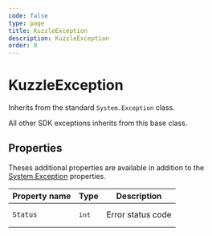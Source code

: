 ```yaml
---
code: false
type: page
title: KuzzleException
description: KuzzleException
order: 0
---
```


# KuzzleException

Inherits from the standard `System.Exception` class.

All other SDK exceptions inherits from this base class.

## Properties

Theses additional properties are available in addition to the [System.Exception](https://docs.microsoft.com/en-us/dotnet/api/system.exception) properties.

| Property name        | Type     | Description          |
| -------------------- | -------- | --------------------------------------- |
| `Status`             | <pre>int</pre> | Error status code      |
